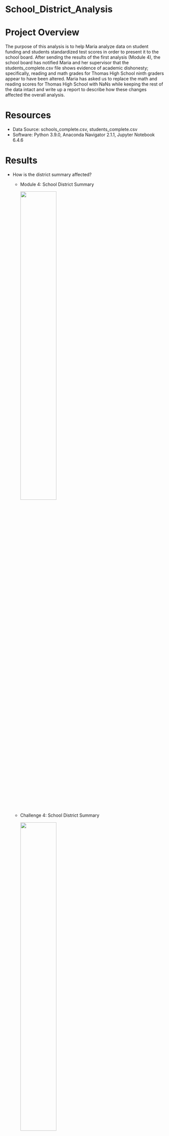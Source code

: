 # School_District_Analysis
# Project Overview
The purpose of this analysis is to help Maria analyze data on student funding and students standardized test scores in order to present it to the school board. After sending the results of the first analysis (Module 4), the school board has notified Maria and her supervisor that the students_complete.csv file shows evidence of academic dishonesty; specifically, reading and math grades for Thomas High School ninth graders appear to have been altered. Maria has asked us to replace the math and reading scores for Thomas High School with NaNs while keeping the rest of the data intact and write up a report to describe how these changes affected the overall analysis.

# Resources
- Data Source: schools_complete.csv, students_complete.csv
- Software: Python 3.9.0, Anaconda Navigator 2.1.1, Jupyter Notebook 6.4.6


# Results
- How is the district summary affected?
  - Module 4: School District Summary
    
    <img src="/Resources/m4_img1.png" width="50%" height="50%">
    
  - Challenge 4: School District Summary
  
    <img src="/Resources/c4_img1.png" width="50%" height="50%">
  
  - After replacing the 9th graders' scores with NaN the average math score and the overall passing percent dropped 0.1, the percentage passing math dropped 0.2 and the percentage passing reading dropped 0.3.

- How is the school summary affected?
 - Module 4: School Summary
 
    <img src="/Resources/m4_img2.png" width="50%" height="50%">
    
 - Challenge 4: School Summary
    
    <img src="/Resources/c4_img2.png" width="50%" height="50%">
 
 - It can be seen that after replacing the 9th graders' scores with NaN, there were significant differences in the results, and it is observed that the percentage passing math dropped from 93.27% to 64.91%, the percentage passing reading dropped from 97.31% to 69.66% and the overall passing dropped from 90.95% to 65.08%


## Metrics
- How does replacing the ninth graders’ math and reading scores affect Thomas High School’s performance relative to the other schools?

  - Module 4: Top Five Performing Schools
  - Thomas High School (THS) was among the top 5 schools based on performance of all grades.
  <img src="/Resources/m4_img3.png" width="50%" height="50%">
  
  - Challenge 4: Top Five Performing Schools
  - In the previous point (School Summary), it was noted that by removing excess 9th graders and continuing to count 9th graders in the student count, THS reduced the overall passing rate from 90.95% to 65.08%. However, when the student count was adjusted to exclude 9th graders THS was still among the top 5 performing schools.
  <img src="/Resources/c4_img3.png" width="50%" height="50%">

  - Module 4: Bottom Five Performing Schools
  <img src="/Resources/m4_img4.png" width="50%" height="50%">
  
  - Challenge 4: Bottom Five Performing Schools
  <img src="/Resources/c4_img4.png" width="50%" height="50%">

- How does replacing the ninth-grade scores affect the following:
  - Math and reading scores by grade
    - As seen in the figures below, only the math and reading scores for 9th graders in THS were replaced with NaN. 
    - Module 4: Average Math Scores by Grade & School
    <img src="/Resources/m4_img5.png" width="25%" height="25%">
    
    - Challenge 4: Average Math Scores by Grade & School
    <img src="/Resources/c4_img5.png" width="25%" height="25%">
    
    - Module 4: Average Reading Scores by Grade & School
    <img src="/Resources/m4_img6.png" width="25%" height="25%">
    
    - Challenge 4: Average Reading Scores by Grade & School
    <img src="/Resources/c4_img6.png" width="25%" height="25%">

- Scores by school spending
  - Module 4: School Spending Summary
  <img src="/Resources/m4_img7.png" width="50%" height="50%">
  
  - Challenge 4: School Spending Summary
  <img src="/Resources/c4_img7.png" width="50%" height="50%">

  - THS is in the $630-$644 range spending bin, it can be seen that removing 9th graders from the analysis is not significant and is not even visible when scores are formatted to the nearest tenths.
  
- Scores by school size
  - Module 4: School Size Summary
  <img src="/Resources/m4_img8.png" width="50%" height="50%">
  
  - Challenge 4: School Size Summary
  <img src="/Resources/c4_img8.png" width="50%" height="50%">
  
  - THS is medium sized school. it can be seen that removing 9th graders from the analysis become insignificant and is not even visible when scores are formatted to the nearest integer.

- Scores by school type
  - Module 4: School Type Summary
  <img src="/Resources/m4_img9.png" width="50%" height="50%">
  
  - Challenge 4: School Type Summary
  <img src="/Resources/c4_img9.png" width="50%" height="50%">
  
  - THS is a Charter school. it can be seen that removing 9th graders from the analysis become insignificant and is not even visible when scores are formatted to the nearest integer.

# Summary
Summarize four changes in the updated school district analysis after reading and math scores for the ninth grade at Thomas High School have been replaced with NaNs.
1. The overall passing at THS dropped from 90.95% to 65.08%
2. Thomas High School lost its ranking as a top five school within this District...
3. ... but after removing 9th grade scores and the student count from the calculation, Thomas High School is still in the top five performing school.
5. The results in scores by school spending, school size and school type do not change significantly when the scores of the 9th graders of the THS are removed and are insignificant due to rounding.
